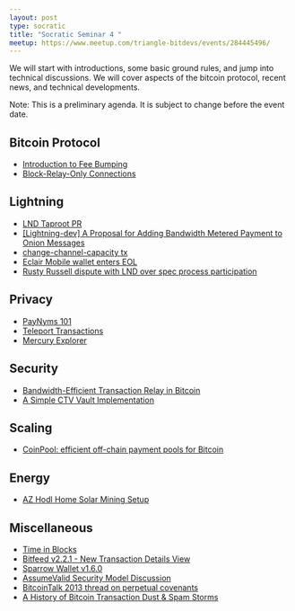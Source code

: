 ```yaml
---
layout: post
type: socratic
title: "Socratic Seminar 4 "
meetup: https://www.meetup.com/triangle-bitdevs/events/284445496/
---
```


We will start with introductions, some basic ground rules, and jump into
technical discussions. We will cover aspects of the bitcoin protocol,
recent news, and technical developments.

Note: This is a preliminary agenda. It is subject to change before the event date.


## Bitcoin Protocol


- [Introduction to Fee Bumping](https://github.com/bitcoinops/scaling-book/blob/add_rbf/1.fee_bumping/fee_bumping.md)
- [Block-Relay-Only Connections](https://bitcoin.stackexchange.com/questions/112828/what-is-a-block-relay-only-connection-what-is-it-used-for)


## Lightning


- [LND Taproot PR](https://github.com/btcsuite/btcd/pull/1787)
- [\[Lightning-dev\] A Proposal for Adding Bandwidth Metered Payment to Onion Messages](https://lists.linuxfoundation.org/pipermail/lightning-dev/2022-February/003498.html)
- [change-channel-capacity tx](https://twitter.com/alexbosworth/status/1495610634737750018?s=20&t=VzKhWLxbY7GYx9lkaKvUgg)
- [Eclair Mobile wallet enters EOL](https://twitter.com/acinq_co/status/1498669453650931713)
- [Rusty Russell dispute with LND over spec process participation](https://twitter.com/rusty_twit/status/1496642600371384321)


## Privacy


- [PayNyms 101](https://bitcoiner.guide/paynym/)
- [Teleport Transactions](https://github.com/bitcoin-teleport/teleport-transactions)
- [Mercury Explorer](https://explorer.mercurywallet.com/)


## Security


- [Bandwidth-Efficient Transaction Relay in Bitcoin](https://arxiv.org/pdf/1905.10518v2.pdf)
- [A Simple CTV Vault Implementation](https://github.com/jamesob/simple-ctv-vault)


## Scaling


- [CoinPool: efficient off-chain payment pools for Bitcoin](https://coinpool.dev/v0.1.pdf)


## Energy


- [AZ Hodl Home Solar Mining Setup](https://azhodl.com/solarhash/)


## Miscellaneous


- [Time in Blocks](https://timeinblocks.com/)
- [Bitfeed v2.2.1 - New Transaction Details View](https://twitter.com/mononautical/status/1502792184701071362)
- [Sparrow Wallet v1.6.0](https://github.com/sparrowwallet/sparrow/releases/tag/1.6.0)
- [AssumeValid Security Model Discussion](https://bitcoin.stackexchange.com/questions/88652/does-assumevalid-lower-the-security-of-bitcoin)
- [BitcoinTalk 2013 thread on perpetual covenants](https://bitcointalk.org/index.php?topic=278122.0)
- [A History of Bitcoin Transaction Dust & Spam Storms](https://blog.lopp.net/history-bitcoin-transaction-dust-spam-storms/)
